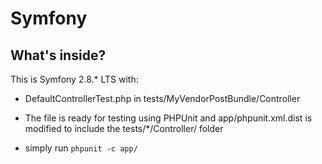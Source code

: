 Symfony
=======



What's inside?
--------------

This is Symfony 2.8.* LTS with:

  * DefaultControllerTest.php in tests/MyVendorPostBundle/Controller

  * The file is ready for testing using PHPUnit and app/phpunit.xml.dist is modified to include the tests/*/Controller/ folder

  * simply run `phpunit -c app/`
